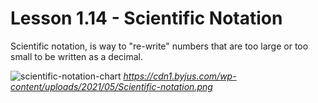 # Lesson 1.14 - Scientific Notation
Scientific notation, is way to "re-write" numbers that are too large or too small to be written as a decimal.

![scientific-notation-chart](https://cdn1.byjus.com/wp-content/uploads/2021/05/Scientific-notation.png)
*https://cdn1.byjus.com/wp-content/uploads/2021/05/Scientific-notation.png*